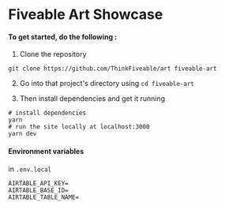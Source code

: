# Fiveable Art Showcase

#### To get started, do the following :

1. Clone the repository

```shell
git clone https://github.com/ThinkFiveable/art fiveable-art
```

2. Go into that project's directory using `cd fiveable-art`

3. Then install dependencies and get it running

```shell
# install dependencies
yarn
# run the site locally at localhost:3000
yarn dev
```
#### Environment variables
in `.env.local`
```
AIRTABLE_API_KEY=
AIRTABLE_BASE_ID=
AIRTABLE_TABLE_NAME=
```
